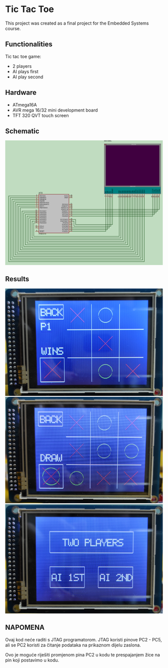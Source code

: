 # Tic Tac Toe
This project was created as a final project for the Embedded Systems course.

## Functionalities
Tic tac toe game:
- 2 players
- AI plays first
- AI play second

## Hardware
- ATmega16A
- AVR mega 16/32 mini development board
- TFT 320 QVT touch screen

## Schematic
<img src= "./images/shema3.png">

## Results
<img src= "./images/tictactoe1.png">
<img src= "./images/tictactoe2.png">
<img src= "./images/tictactoe3.png">

## NAPOMENA
Ovaj kod neće raditi s JTAG programatorom. JTAG koristi pinove PC2 - PC5, ali se PC2 koristi za čitanje podataka na prikaznom dijelu zaslona.

Ovo je moguće riješiti promjenom pina PC2 u kodu te prespajanjem žice na pin koji postavimo u kodu.